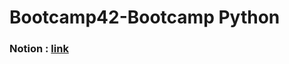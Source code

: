# Bootcamp42-Bootcamp Python

### Notion : [link](https://www.notion.so/ikram9/Bootcamp_python-0decb21380f641169855597f2b2070a1)
